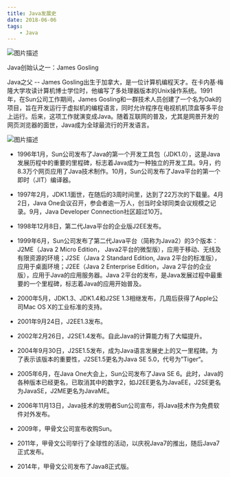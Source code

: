 ```yaml
---
title: Java发展史
date: 2018-06-06
tags:
    - Java
---
```


![图片描述](https://segmentfault.com/img/bVbcbFO?w=220&h=209)

Java创始认之一：James Gosling

Java之父 -- James Gosling出生于加拿大，是一位计算机编程天才。在卡内基·梅隆大学攻读计算机博士学位时，他编写了多处理器版本的Unix操作系统。1991年，在Sun公司工作期间，James Gosling和一群技术人员创建了一个名为Oak的项目，旨在开发运行于虚拟机的编程语言，同时允许程序在电视机机顶盒等多平台上运行。后来，这项工作就演变成Java。随着互联网的普及，尤其是网景开发的网页浏览器的面世，Java成为全球最流行的开发语言。

![图片描述](https://segmentfault.com/img/bVbcbF2?w=875&h=388)

- 1996年1月，Sun公司发布了Java的第一个开发工具包（JDK1.0），这是Java发展历程中的重要的里程碑，标志着Java成为一种独立的开发工具。9月，约8.3万个网页应用了Java技术制作。10月，Sun公司发布了Java平台的第一个即时（JIT）编译器。
- 1997年2月，JDK1.1面世，在随后的3周时间里，达到了22万次的下载量。4月2日，Java One会议召开，参会者逾一万人，创当时全球同类会议规模之记录。9月，Java Developer Connection社区超过10万。
- 1998年12月8日，第二代Java平台的企业版J2EE发布。
- 1999年6月，Sun公司发布了第二代Java平台（简称为Java2）的3个版本：J2ME（Java 2 Micro Edition， Java2平台的微型版），应用于移动、无线及有限资源的环境；J2SE（Java 2 Standard Edition, Java 2平台的标准版），应用于桌面环境；J2EE（Java 2 Enterprise Edition，Java 2平台的企业版），应用于Java的应用服务器。Java 2平台的发布，是Java发展过程中最重要的一个里程碑，标志着Java的应用开始普及。
- 2000年5月，JDK1.3、JDK1.4和J2SE 1.3相继发布，几周后获得了Apple公司Mac OS X的工业标准的支持。
- 2001年9月24日，J2EE1.3发布。
- 2002年2月26日，J2SE1.4发布。自此Java的计算能力有了大幅提升。
- 2004年9月30日，J2SE1.5发布，成为Java语言发展史上的又一里程碑。为了表示该版本的重要性，J2SE1.5更名为Java SE 5.0，代号为”Tiger“。
- 2005年6月，在Java One大会上，Sun公司发布了Java SE 6。此时，Java的各种版本已经更名，已取消其中的数字2，如J2EE更名为JavaEE，J2SE更名为JavaSE，J2ME更名为JavaME。
- 2006年11月13日，Java技术的发明者Sun公司宣布，将Java技术作为免费软件对外发布。
- 2009年，甲骨文公司宣布收购Sun。
- 2011年，甲骨文公司举行了全球性的活动，以庆祝Java7的推出，随后Java7正式发布。
- 2014年，甲骨文公司发布了Java8正式版。


  [1]: /img/bVbcbFO
  [2]: /img/bVbcbF2
